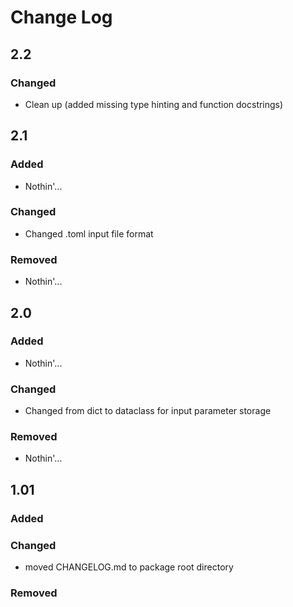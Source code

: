 # Change Log

## 2.2

### Changed

* Clean up (added missing type hinting and function docstrings)



## 2.1

### Added

* Nothin'...

### Changed

* Changed .toml input file format

### Removed

* Nothin'...



## 2.0

### Added

* Nothin'...

### Changed

* Changed from dict to dataclass for input parameter storage

### Removed

* Nothin'...



## 1.01

### Added

### Changed

* moved CHANGELOG.md to package root directory

### Removed


